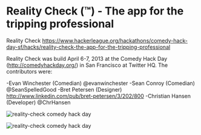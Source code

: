 Reality Check (™) - The app for the tripping professional
=========================================================

Reality Check https://www.hackerleague.org/hackathons/comedy-hack-day-sf/hacks/reality-check-the-app-for-the-tripping-professional

Reality Check was build April 6-7, 2013 at the Comedy Hack Day (http://comedyhackday.org/) in San Francisco at Twitter HQ. The contributors were:

-Evan Winchester  (Comedian)  @evanwinchester
-Sean Conroy      (Comedian)  @SeanSpelledGood
-Bret Petersen 	  (Designer)  http://www.linkedin.com/pub/bret-petersen/3/202/800
-Christian Hansen (Developer) @ChrHansen

![reality-check comedy hack day](https://github.com/Christian-Hansen/reality-check/blob/master/Reality-Check-screenshot-1.png)

![reality-check comedy hack day](https://github.com/Christian-Hansen/reality-check/blob/master/Reality-Check-screenshot-2.png)